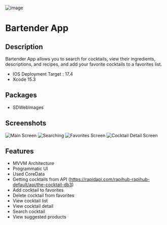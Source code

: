 ![image](https://github.com/stanercelik/BartenderApp/assets/89196900/ad31b3d9-ee1f-4719-a595-517a3e8f86c7)
# Bartender App


## Description
Bartender App allows you to search for cocktails, view their ingredients, descriptions, and recipes, and add your favorite cocktails to a favorites list.

* IOS Deployment Target : 17.4
* Xcode 15.3


## Packages
* SDWebImages


## Screenshots
![Main Screen](https://ibb.co/tQXDZQm)
![Searching](https://ibb.co/p0r7gSF)
![Favorites Screen](https://ibb.co/C7DCL7C)
![Cocktail Detail Screen](https://ibb.co/XsYFnGx)

  
## Features
- MVVM Architecture
- Programmatic UI
- Used CoreData
- Getting cocktails from API (https://rapidapi.com/rapihub-rapihub-default/api/the-cocktail-db3)
- Add cocktail to favorites
- Delete cocktail from favorites
- View cocktail list
- View cocktail detail
- Search cocktail
- View suggested products

